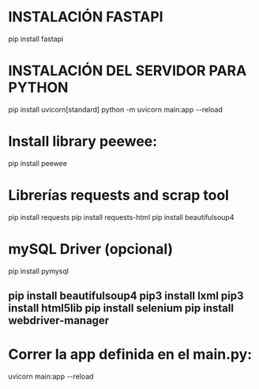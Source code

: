 # INSTALACIÓN FASTAPI
pip install fastapi

# INSTALACIÓN DEL SERVIDOR PARA PYTHON
pip install uvicorn[standard]
python -m uvicorn main:app --reload

# Install library peewee:
pip install peewee

# Librerías requests and scrap tool
pip install requests
pip install requests-html
pip install beautifulsoup4

# mySQL Driver (opcional)
pip install pymysql


pip install beautifulsoup4
pip3 install lxml
pip3 install html5lib
pip install selenium
pip install webdriver-manager 
-------------------------------

# Correr la app definida en el main.py:
uvicorn main:app --reload